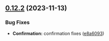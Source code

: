 ## [0.12.2](https://github.com/taskany-inc/hire/compare/v0.12.1...v0.12.2) (2023-11-13)


### Bug Fixes

* **Confirmation:** confirmation fixes ([e8a6093](https://github.com/taskany-inc/hire/commit/e8a609323b42fd77e56018bb13f12a7ee77ab1b1))

